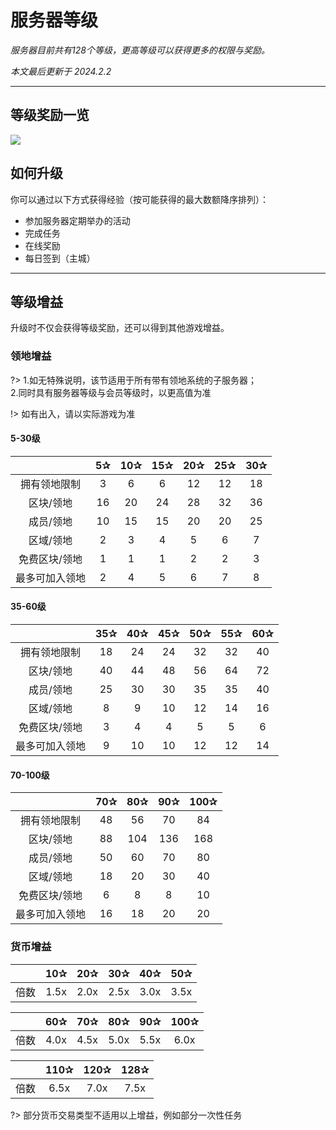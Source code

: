 # 服务器等级

*服务器目前共有128个等级，更高等级可以获得更多的权限与奖励。*

*本文最后更新于 2024.2.2*

----------

## 等级奖励一览


![](https://assets-docs.usolia.net/docs.usolia.net/images/mechanisms/levels.png)


## 如何升级

你可以通过以下方式获得经验（按可能获得的最大数额降序排列）：

 - 参加服务器定期举办的活动
 - 完成任务
 - 在线奖励
 - 每日签到（主城）

----------

## 等级增益

升级时不仅会获得等级奖励，还可以得到其他游戏增益。

### 领地增益

?>  1.如无特殊说明，该节适用于所有带有领地系统的子服务器；<br>2.同时具有服务器等级与会员等级时，以更高值为准

!> 如有出入，请以实际游戏为准

#### 5-30级

|     |  5✰   |  10✰   |  15✰   |  20✰   |   25✰  |  30✰   |
| :-: | :-: | :-: | :-: | :-: | :-: | :-: |
|  拥有领地限制   |  3   |  6   |  6   |  12   |  12   |  18   |
|  区块/领地   |  16   |  20   |  24   |  28   |  32   | 36    |
|  成员/领地  | 10    |  15   |  15   |  20   |   20  |  25   |
|  区域/领地   |  2   |  3   |  4   | 5    |  6   |  7   |
|  免费区块/领地  |  1   |  1   |  1   |   2  |  2   |  3   |
|  最多可加入领地   |  2   |  4   |  5   |  6   |  7   |   8  |

#### 35-60级

|     |  35✰   |  40✰   |  45✰   |  50✰   |   55✰  |  60✰   |
| :-: | :-: | :-: | :-: | :-: | :-: | :-: |
|  拥有领地限制   |  18   |  24   |  24   |  32   |  32   |  40   |
|  区块/领地   |  40   |  44   |  48   |  56   |  64   |   72    |
|  成员/领地   | 25    |  30   |  30   |  35   |   35  |  40   |
|  区域/领地   |  8   |  9   |  10   | 12    |  14   |  16   |
|  免费区块/领地  |  3   |  4   |  4   |   5  |  5   |  6   |
|  最多可加入领地   |  9   |  10   |  10   |  12   |  12   |  14  |

#### 70-100级

|     |  70✰   |  80✰   |  90✰   |  100✰   |
| :-: | :-: | :-: | :-: | :-: |
|  拥有领地限制   |  48   |  56   |  70   |  84   | 
|  区块/领地   |  88   |  104   |  136   |  168   |
|  成员/领地   |  50    |  60   |  70   |  80   |
|  区域/领地   |  18   |  20   |  30   |  40    |
|  免费区块/领地  |  6   |  8   |  8   |   10  |
|  最多可加入领地   |  16  |  18   |  20   |  20   |

### 货币增益

|     |  10✰   |  20✰   |  30✰   |  40✰   |   50✰  |
| :-: | :-: | :-: | :-: | :-: | :-: |
|  倍数   |  1.5x   | 2.0x   |  2.5x   |  3.0x   | 3.5x  |

|     |  60✰   |  70✰   |  80✰   |  90✰   |   100✰  |
| :-: | :-: | :-: | :-: | :-: | :-: |
|  倍数   |  4.0x   | 4.5x   |  5.0x   |  5.5x   | 6.0x  |


|     |  110✰   |  120✰   |  128✰   |
| :-: | :-: | :-: | :-: |
|  倍数   |  6.5x   | 7.0x   |  7.5x   |

?> 部分货币交易类型不适用以上增益，例如部分一次性任务
